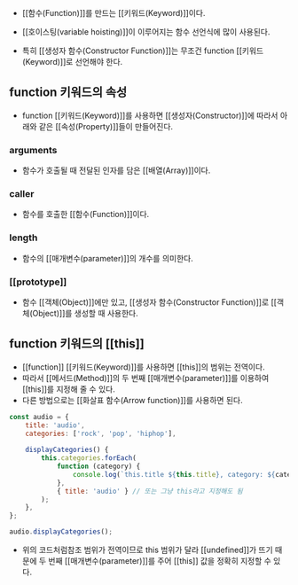 - [[함수(Function)]]를 만드는 [[키워드(Keyword)]]이다.

- [[호이스팅(variable hoisting)]]이 이루어지는 함수 선언식에 많이 사용된다.
- 특히 [[생성자 함수(Constructor Function)]]는 무조건 function [[키워드(Keyword)]]로 선언해야 한다.


## function 키워드의 속성

- function [[키워드(Keyword)]]를 사용하면 [[생성자(Constructor)]]에 따라서 아래와 같은 [[속성(Property)]]들이 만들어진다.
### arguments 

- 함수가 호출될 때 전달된 인자를 담은 [[배열(Array)]]이다.
### caller

- 함수를 호출한 [[함수(Function)]]이다.
### length

- 함수의 [[매개변수(parameter)]]의 개수를 의미한다.
### [[prototype]]

- 함수 [[객체(Object)]]에만 있고, [[생성자 함수(Constructor Function)]]로 [[객체(Object)]]를 생성할 때 사용한다.


## function 키워드의 [[this]]

- [[function]] [[키워드(Keyword)]]를 사용하면 [[this]]의 범위는 전역이다.
- 따라서 [[메서드(Method)]]의 두 번째 [[매개변수(parameter)]]를 이용하여 [[this]]를 지정해 줄 수 있다.
- 다른 방법으로는 [[화살표 함수(Arrow function)]]를 사용하면 된다.

```js
const audio = {
	title: 'audio',
	categories: ['rock', 'pop', 'hiphop'],
	
	displayCategories() {
		this.categories.forEach(
			function (category) {
				console.log(`this.title ${this.title}, category: ${category}`);
			},
			{ title: 'audio' } // 또는 그냥 this라고 지정해도 됨
		);
	},
};

audio.displayCategories();
```

- 위의 코드처럼참조 범위가 전역이므로 this 범위가 달라 [[undefined]]가 뜨기 때문에 두 번째 [[매개변수(parameter)]]를 주어 [[this]] 값을 정확히 지정할 수 있다.